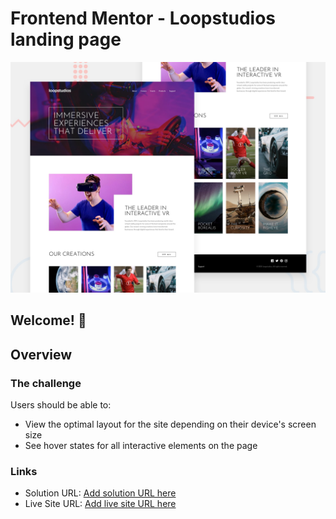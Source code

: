 # Frontend Mentor - Loopstudios landing page

![Design preview for the Loopstudios landing page coding challenge](./design/desktop-preview.jpg)

## Welcome! 👋

## Overview

### The challenge

Users should be able to:

- View the optimal layout for the site depending on their device's screen size
- See hover states for all interactive elements on the page

### Links

- Solution URL: [Add solution URL here](https://github.com/Ejiro-Frances/loopstudios-landing-page-main.git)
- Live Site URL: [Add live site URL here](https://ejiro-frances.github.io/loopstudios-landing-page-main/)
